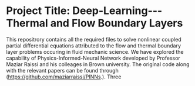# Project Title:  Deep-Learning---Thermal and Flow Boundary Layers
This repositrory contains all the required files to solve nonlinear coupled partial differential equations attributed to the flow and thermal boundary layer problems occuring in fluid mechanic science. We have explored the capability of Physics-Informed-Neural Network developed by Professor Maziar Raissi and his colleages in Brown university. The original code along with the relevant papers can be found through (https://github.com/maziarraissi/PINNs.). 
Three 
